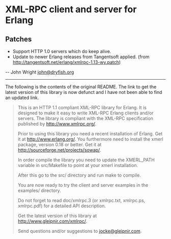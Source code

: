 XML-RPC client and server for Erlang
====================================

Patches
-------

 * Support HTTP 1.0 servers which do keep alive.
 * Update to newer Erlang releases from Tangentsoft applied.
   (from http://tangentsoft.net/erlang/xmlrpc-1.13-wy.patch)

-- John Wright <john@dryfish.org>

----------------------------------------------------------------------------

The following is the contents of the original README.  The link to get the
latest version of this library is now defunct and I have not been able to
find an updated link.

> This is an HTTP 1.1 compliant XML-RPC library for Erlang. It is
> designed to make it easy to write XML-RPC Erlang clients and/or
> servers. The library is compliant with the XML-RPC specification
> published by http://www.xmlrpc.org/.
> 
> Prior to using this library you need a recent installation of
> Erlang. Get it at http://www.erlang.org/. You furthermore need to
> install the xmerl package, version 0.18 or better. Get it at
> http://sourceforge.net/projects/sowap/.
> 
> In order compile the library you need to update the XMERL_PATH
> variable in src/Makefile to point at your xmerl installation.
> 
> After this go to the src/ directory and run make to compile.
> 
> You are now ready to try the client and server examples in the
> examples/ directory.
> 
> Do not forget to read doc/xmlrpc.3 (or xmlrpc.txt, xmlrpc.ps,
> xmlrpc.pdf) for a detailed API description.
> 
> Get the latest version of this library at
> http://www.gleipnir.com/xmlrpc/.
> 
> Send questions and/or suggestions to jocke@gleipnir.com.
